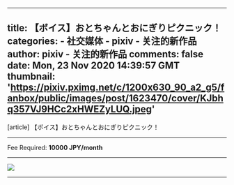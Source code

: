 
---
title: 【ボイス】おとちゃんとおにぎりピクニック！
categories: 
    - 社交媒体
    - pixiv - 关注的新作品
author: pixiv - 关注的新作品
comments: false
date: Mon, 23 Nov 2020 14:39:57 GMT
thumbnail: 'https://pixiv.pximg.net/c/1200x630_90_a2_g5/fanbox/public/images/post/1623470/cover/KJbhq357VJ9HCc2xHWEZyLUQ.jpeg'
---

<div>   
[article] 【ボイス】おとちゃんとおにぎりピクニック！<hr>Fee Required: <b>10000 JPY/month</b><hr><img src="https://pixiv.pximg.net/c/1200x630_90_a2_g5/fanbox/public/images/post/1623470/cover/KJbhq357VJ9HCc2xHWEZyLUQ.jpeg" referrerpolicy="no-referrer"><hr>  
</div>
            